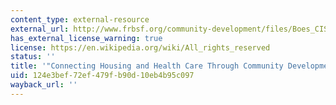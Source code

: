 ```yaml
---
content_type: external-resource
external_url: http://www.frbsf.org/community-development/files/Boes_CISP13.pdf
has_external_license_warning: true
license: https://en.wikipedia.org/wiki/All_rights_reserved
status: ''
title: '"Connecting Housing and Health Care Through Community Development." (PDF)'
uid: 124e3bef-72ef-479f-b90d-10eb4b95c097
wayback_url: ''
---
```

